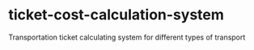 # ticket-cost-calculation-system
Transportation ticket calculating system for different types of transport
